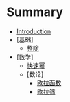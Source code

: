 # Summary

* [Introduction](README.md)
* [基础]
    * [整除](basic/exact-division.md)
* [数学]
    * [快速幂](math/quickPow.md)
    * [数论]
        * [欧拉函数](math/number-theory/Euler.md)
        * [欧拉筛](math/number-theory/EulerSieve.md)

